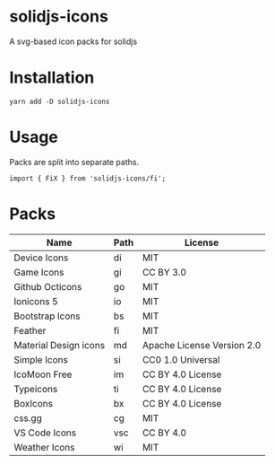 # solidjs-icons
A svg-based icon packs for solidjs

# Installation
```
yarn add -D solidjs-icons
```

# Usage
Packs are split into separate paths. 

```
import { FiX } from 'solidjs-icons/fi';
```

# Packs

| Name   | Path   | License |
|--------|--------|---------|
| Device Icons | di | MIT |
| Game Icons | gi | CC BY 3.0 |
| Github Octicons | go | MIT |
| Ionicons 5 | io | MIT |
| Bootstrap Icons | bs | MIT |
| Feather | fi | MIT |
| Material Design icons | md | Apache License Version 2.0 |
| Simple Icons | si | CC0 1.0 Universal |
| IcoMoon Free | im | CC BY 4.0 License |
| Typeicons | ti | CC BY 4.0 License |
| BoxIcons | bx | CC BY 4.0 License |
| css.gg | cg | MIT |
| VS Code Icons | vsc | CC BY 4.0 |
| Weather Icons | wi | MIT |